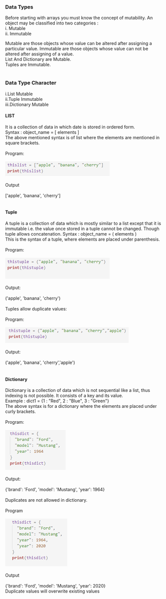  <h3>Data Types</h3>
                     Before starting with arrays you must know the concept of mutability.
An object may be classified into two categories :<br>
i. Mutable<br>
ii. Immutable<br>

Mutable are those objects whose value can be altered after assigning a particular value.
Immutable are those objects whose value can not be altered after assigning of a value.<br>
List And Dictionary are Mutable.<br>
Tuples are Immutable.<br><br>

<h3>Data Type Character</h3>
i.List Mutable<br>
ii.Tuple Immutable<br>
iii.Dictionary Mutable<br>
                    <h4>LIST</h4>It is a collection of data in which date is stored in ordered form.<br>
                    Syntax : object_name = [ elements ]<br>
                    The above mentioned syntax is of list where the elements are mentioned in square brackets.<br><br>
                    Program:<br><br>
                    <img src="images/img2.PNG"><br><br>
                    Output<br><br>
                    ['apple', 'banana', 'cherry']<br><br>
                    <h4>Tuple</h4>A tuple is a collection of data which is mostly similar to a list except that it is immutable i.e. the value once stored in a tuple cannot be changed. Though tuple allows concatenation.
                    Syntax : object_name = ( elements ) <br>
                    This is the syntax of a tuple, where elements are placed under parenthesis.<br><br>
                    Program:<br><br>
                    <img src="images/img3.PNG"><br><br>
                    Output:<br><br>
                    ('apple', 'banana', 'cherry')<br><br>
                    Tuples allow duplicate values:<br><br>
                    Program:<br><br>
                    <img src="images/img4.PNG"><br><br>
                    Output:<br><br>
                    ('apple', 'banana', 'cherry','apple')<br><br>
 <h4>Dictionary</h4>Dictionary is a collection of data which is not sequential like a list, thus indexing is not possible.
It consists of a key and its value.<br>
Example : dict1 = {1 : "Red", 2 : "Blue", 3 : "Green"}<br>
The above syntax is for a dictionary where the elements are placed under curly brackets.<br><br>
Program:<br><br>
<img src="images/img5.PNG"><br><br>
Output:<br><br>
{'brand': 'Ford', 'model': 'Mustang', 'year': 1964}<br><br>
Duplicates are not allowed in dictionary.<br><br>
Program<br><br>
<img src="images/img6.PNG"><br><br>
Output<br><br>
{'brand': 'Ford', 'model': 'Mustang', 'year': 2020}<br>
Duplicate values will overwrite existing values
